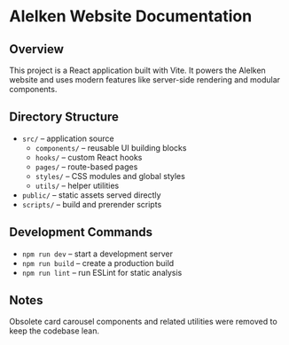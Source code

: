 # Alelken Website Documentation

## Overview
This project is a React application built with Vite. It powers the Alelken website and uses modern features like server-side rendering and modular components.

## Directory Structure
- `src/` – application source
  - `components/` – reusable UI building blocks
  - `hooks/` – custom React hooks
  - `pages/` – route-based pages
  - `styles/` – CSS modules and global styles
  - `utils/` – helper utilities
- `public/` – static assets served directly
- `scripts/` – build and prerender scripts

## Development Commands
- `npm run dev` – start a development server
- `npm run build` – create a production build
- `npm run lint` – run ESLint for static analysis

## Notes
Obsolete card carousel components and related utilities were removed to keep the codebase lean.
